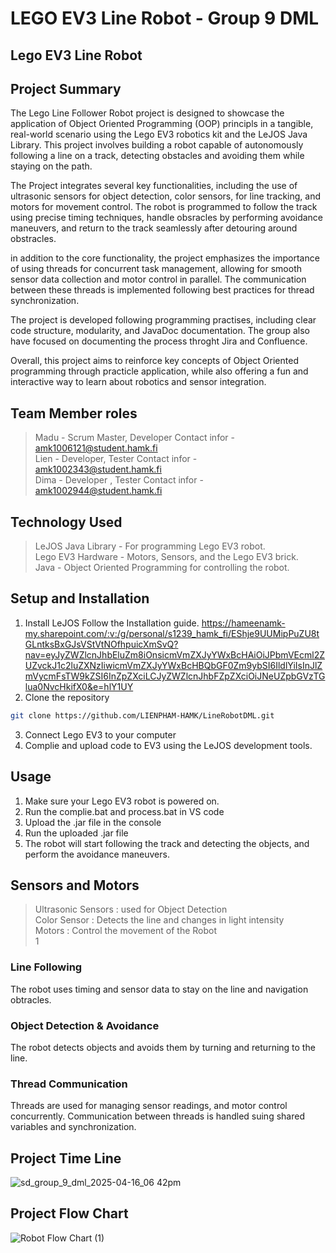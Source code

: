 
# LEGO EV3 Line Robot - Group 9 DML


## Lego EV3 Line Robot 
## Project Summary 

The Lego Line Follower Robot project is designed to showcase the application of Object Oriented Programming (OOP) principls in a tangible, real-world scenario using the Lego EV3 robotics kit and the LeJOS Java Library. This project involves building a robot capable of autonomously following a line on a track, detecting obstacles and avoiding them while staying on the path. 

The Project integrates several key functionalities, including the use of ultrasonic sensors for object detection, color sensors, for line tracking, and motors for movement control. The robot is programmed to follow the track using precise timing techniques, handle obsracles by performing avoidance maneuvers, and return to the track seamlessly after detouring around obstracles. 

in addition to the core functionality, the project emphasizes the importance of using threads for concurrent task management, allowing for smooth sensor data collection and motor control in parallel. The communication between these threads is implemented following best practices for thread synchronization. 

The project is developed following programming practises, including clear code structure, modularity, and JavaDoc documentation. The group also have focused on documenting the process throght Jira and Confluence. 

Overall, this project aims to reinforce key concepts of Object Oriented programming through practicle application, while also offering a fun and interactive way to learn about robotics and sensor integration. 

## Team Member roles
> Madu - Scrum Master, Developer
    Contact infor - amk1006121@student.hamk.fi <br>
> Lien - Developer, Tester 
    Contact infor - amk1002343@student.hamk.fi <br>
> Dima - Developer , Tester 
    Contact infor - amk1002944@student.hamk.fi <br>

## Technology Used 

> LeJOS Java Library - For programming Lego EV3 robot.<br>
> Lego EV3 Hardware  - Motors, Sensors, and the Lego EV3 brick. <br>
> Java               - Object Oriented Programming for controlling the robot. <br>

## Setup and Installation 

1.  Install LeJOS Follow the Installation guide. https://hameenamk-my.sharepoint.com/:v:/g/personal/s1239_hamk_fi/EShje9UUMipPuZU8tGLntksBxGJsVStVtNOfhpuicXmSvQ?nav=eyJyZWZlcnJhbEluZm8iOnsicmVmZXJyYWxBcHAiOiJPbmVEcml2ZUZvckJ1c2luZXNzIiwicmVmZXJyYWxBcHBQbGF0Zm9ybSI6IldlYiIsInJlZmVycmFsTW9kZSI6InZpZXciLCJyZWZlcnJhbFZpZXciOiJNeUZpbGVzTGlua0NvcHkifX0&e=hlY1UY    <br> 
2. Clone the repository <br> 
```bash
git clone https://github.com/LIENPHAM-HAMK/LineRobotDML.git         
```                                    
3. Connect Lego EV3 to your computer <br>
4. Complie and upload code to EV3 using the LeJOS development tools. <br> 


## Usage

1. Make sure your Lego EV3 robot is powered on. <br>
2. Run the complie.bat and process.bat in VS code <br>
3. Upload the .jar file in the console <br>
4. Run the uploaded .jar file <br>
5. The robot will start following the track and detecting the objects, and perform the avoidance maneuvers. <br>

## Sensors and Motors 
> Ultrasonic Sensors : used for Object Detection <br>
> Color Sensor       : Detects the line and changes in light intensity <br>
> Motors             : Control the movement of the Robot <br> 1

### Line Following 
The robot uses timing and sensor data to stay on the line and navigation obtracles. 

### Object Detection & Avoidance
The robot detects objects and avoids them by turning and returning to the line. 


### Thread Communication  
Threads are used for managing sensor readings, and motor control concurrently. Communication between threads is handled suing shared variables and synchronization. 

## Project Time Line 
![sd_group_9_dml_2025-04-16_06 42pm](https://github.com/user-attachments/assets/7a898c34-cb2b-425c-b4ac-4027b5753b97)

## Project Flow Chart

![Robot Flow Chart (1)](https://github.com/user-attachments/assets/e9f78626-e34e-4705-a019-6d9c18c42f62)


